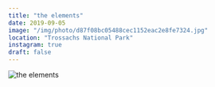 ```yaml
---
title: "the elements"
date: 2019-09-05
image: "/img/photo/d87f08bc05488cec1152eac2e8fe7324.jpg"
location: "Trossachs National Park"
instagram: true
draft: false
---
```


![the elements](/img/photo/d87f08bc05488cec1152eac2e8fe7324.jpg)
